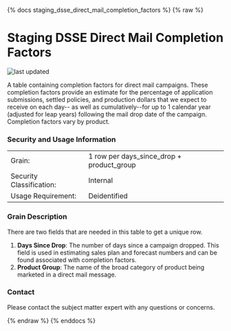 {% docs staging_dsse_direct_mail_completion_factors %}
{% raw %}

# Staging DSSE Direct Mail Completion Factors

![last updated](assets/update_badges/staging_dsse_direct_mail_completion_factors.svg)

A table containing completion factors for direct mail campaigns. These completion factors provide an estimate for the 
percentage of application submissions, settled policies, and production dollars that we expect to receive on each day--
as well as cumulatively--for up to 1 calendar year (adjusted for leap years) following the mail drop date of the 
campaign. Completion factors vary by product.

### Security and Usage Information
|     |     |
| --- | --- |
| Grain:                   | 1 row per days_since_drop + product_group |
| Security Classification: | Internal |
| Usage Requirement:       | Deidentified |

### Grain Description
There are two fields that are needed in this table to get a unique row.
1. **Days Since Drop**: The number of days since a campaign dropped. This field is used in
 estimating sales plan and forecast numbers and can be found associated with completion factors.
2. **Product Group**: The name of the broad category of product being marketed in a direct mail
 message.

### Contact
Please contact the subject matter expert with any questions or concerns.

{% endraw %}
{% enddocs %}